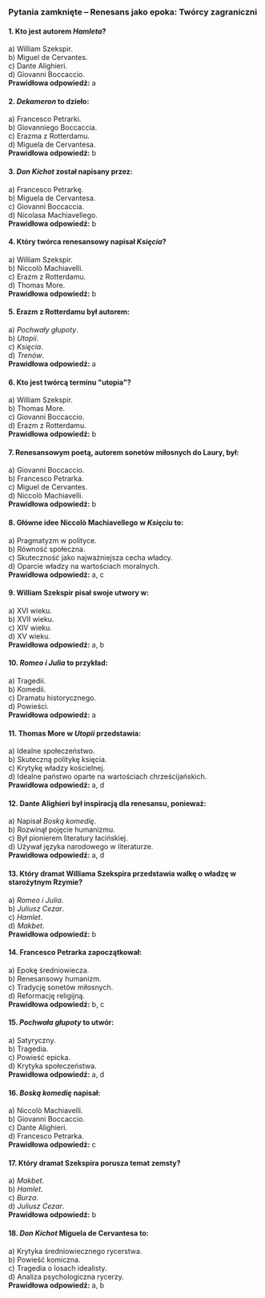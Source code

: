 ### Pytania zamknięte – **Renesans jako epoka: Twórcy zagraniczni**

#### 1. Kto jest autorem *Hamleta*?
a) William Szekspir.  
b) Miguel de Cervantes.  
c) Dante Alighieri.  
d) Giovanni Boccaccio.  
**Prawidłowa odpowiedź:** a

#### 2. *Dekameron* to dzieło:
a) Francesco Petrarki.  
b) Giovanniego Boccaccia.  
c) Erazma z Rotterdamu.  
d) Miguela de Cervantesa.  
**Prawidłowa odpowiedź:** b

#### 3. *Don Kichot* został napisany przez:
a) Francesco Petrarkę.  
b) Miguela de Cervantesa.  
c) Giovanni Boccaccia.  
d) Nicolasa Machiavellego.  
**Prawidłowa odpowiedź:** b

#### 4. Który twórca renesansowy napisał *Księcia*?
a) William Szekspir.  
b) Niccolò Machiavelli.  
c) Erazm z Rotterdamu.  
d) Thomas More.  
**Prawidłowa odpowiedź:** b

#### 5. Erazm z Rotterdamu był autorem:
a) *Pochwały głupoty*.  
b) *Utopii*.  
c) *Księcia*.  
d) *Trenów*.  
**Prawidłowa odpowiedź:** a

#### 6. Kto jest twórcą terminu "utopia"?
a) William Szekspir.  
b) Thomas More.  
c) Giovanni Boccaccio.  
d) Erazm z Rotterdamu.  
**Prawidłowa odpowiedź:** b

#### 7. Renesansowym poetą, autorem sonetów miłosnych do Laury, był:
a) Giovanni Boccaccio.  
b) Francesco Petrarka.  
c) Miguel de Cervantes.  
d) Niccolò Machiavelli.  
**Prawidłowa odpowiedź:** b

#### 8. Główne idee Niccolò Machiavellego w *Księciu* to:
a) Pragmatyzm w polityce.  
b) Równość społeczna.  
c) Skuteczność jako najważniejsza cecha władcy.  
d) Oparcie władzy na wartościach moralnych.  
**Prawidłowa odpowiedź:** a, c

#### 9. William Szekspir pisał swoje utwory w:
a) XVI wieku.  
b) XVII wieku.  
c) XIV wieku.  
d) XV wieku.  
**Prawidłowa odpowiedź:** a, b

#### 10. *Romeo i Julia* to przykład:
a) Tragedii.  
b) Komedii.  
c) Dramatu historycznego.  
d) Powieści.  
**Prawidłowa odpowiedź:** a

#### 11. Thomas More w *Utopii* przedstawia:
a) Idealne społeczeństwo.  
b) Skuteczną politykę księcia.  
c) Krytykę władzy kościelnej.  
d) Idealne państwo oparte na wartościach chrześcijańskich.  
**Prawidłowa odpowiedź:** a, d

#### 12. Dante Alighieri był inspiracją dla renesansu, ponieważ:
a) Napisał *Boską komedię*.  
b) Rozwinął pojęcie humanizmu.  
c) Był pionierem literatury łacińskiej.  
d) Używał języka narodowego w literaturze.  
**Prawidłowa odpowiedź:** a, d

#### 13. Który dramat Williama Szekspira przedstawia walkę o władzę w starożytnym Rzymie?
a) *Romeo i Julia*.  
b) *Juliusz Cezar*.  
c) *Hamlet*.  
d) *Makbet*.  
**Prawidłowa odpowiedź:** b

#### 14. Francesco Petrarka zapoczątkował:
a) Epokę średniowiecza.  
b) Renesansowy humanizm.  
c) Tradycję sonetów miłosnych.  
d) Reformację religijną.  
**Prawidłowa odpowiedź:** b, c

#### 15. *Pochwała głupoty* to utwór:
a) Satyryczny.  
b) Tragedia.  
c) Powieść epicka.  
d) Krytyka społeczeństwa.  
**Prawidłowa odpowiedź:** a, d

#### 16. *Boską komedię* napisał:
a) Niccolò Machiavelli.  
b) Giovanni Boccaccio.  
c) Dante Alighieri.  
d) Francesco Petrarka.  
**Prawidłowa odpowiedź:** c

#### 17. Który dramat Szekspira porusza temat zemsty?
a) *Makbet*.  
b) *Hamlet*.  
c) *Burza*.  
d) *Juliusz Cezar*.  
**Prawidłowa odpowiedź:** b

#### 18. *Don Kichot* Miguela de Cervantesa to:
a) Krytyka średniowiecznego rycerstwa.  
b) Powieść komiczna.  
c) Tragedia o losach idealisty.  
d) Analiza psychologiczna rycerzy.  
**Prawidłowa odpowiedź:** a, b  